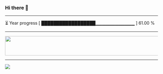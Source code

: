 ### Hi there 👋
---
⏳ Year progress [ ██████████████████▁▁▁▁▁▁▁▁▁▁▁▁ ] 61.00 %

---

<a href="https://dev.chrisewart.com/spotify?open">
    <img src="https://dev.chrisewart.com/spotify" width="540" height="64">
</a> 


---
![](https://komarev.com/ghpvc/?username=ChrisE217&color=656d6f&abbreviated=true&label=Views&style=for-the-badge)

